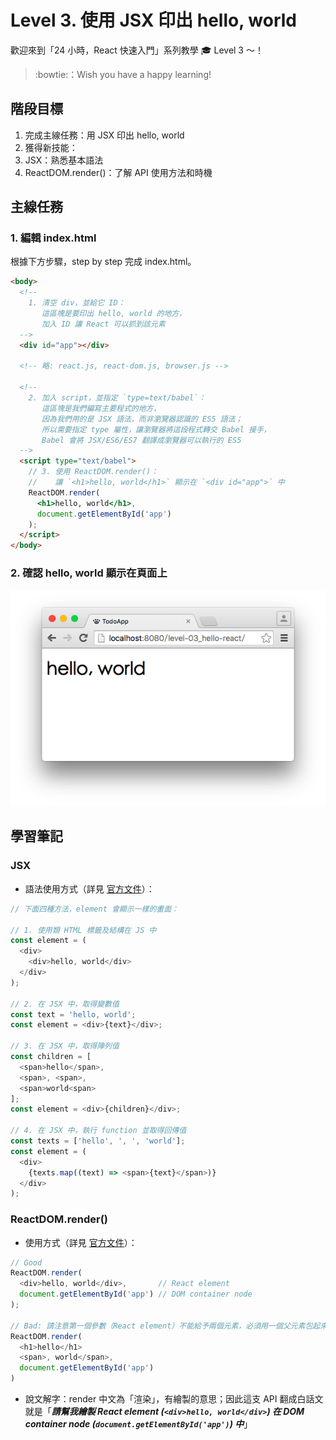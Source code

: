 # Level 3. 使用 JSX 印出 hello, world

歡迎來到「24 小時，React 快速入門」系列教學 :mortar_board: Level 3 ～！
> :bowtie:：Wish you have a happy learning!


## 階段目標

1. 完成主線任務：用 JSX 印出 hello, world
2. 獲得新技能：
  1. JSX：熟悉基本語法
  2. ReactDOM.render()：了解 API 使用方法和時機


## 主線任務

### 1. 編輯 index.html

根據下方步驟，step by step 完成 index.html。

```html
<body>
  <!--
    1. 清空 div，並給它 ID：
       這區塊是要印出 hello, world 的地方，
       加入 ID 讓 React 可以抓到該元素
  -->
  <div id="app"></div>

  <!-- 略: react.js, react-dom.js, browser.js -->

  <!--
    2. 加入 script，並指定 `type=text/babel`：
       這區塊是我們編寫主要程式的地方，
       因為我們用的是 JSX 語法，而非瀏覽器認識的 ES5 語法；
       所以需要指定 type 屬性，讓瀏覽器將這段程式轉交 Babel 接手，
       Babel 會將 JSX/ES6/ES7 翻譯成瀏覽器可以執行的 ES5
  -->
  <script type="text/babel">
    // 3. 使用 ReactDOM.render()：
    //    讓 `<h1>hello, world</h1>` 顯示在 `<div id="app">` 中
    ReactDOM.render(
      <h1>hello, world</h1>,
      document.getElementById('app')
    );
  </script>
</body>
```

### 2. 確認 hello, world 顯示在頁面上

![DEMO](../assets/level-03_demo.png)

## 學習筆記

### JSX

- 語法使用方式（詳見 [官方文件](https://facebook.github.io/react/docs/jsx-in-depth.html)）：

```js
// 下面四種方法，element 會顯示一樣的畫面：

// 1. 使用類 HTML 標籤及結構在 JS 中
const element = (
  <div>
    <div>hello, world</div>
  </div>
);

// 2. 在 JSX 中，取得變數值
const text = 'hello, world';
const element = <div>{text}</div>;

// 3. 在 JSX 中，取得陣列值
const children = [
  <span>hello</span>,
  <span>, <span>,
  <span>world<span>
];
const element = <div>{children}</div>;

// 4. 在 JSX 中，執行 function 並取得回傳值
const texts = ['hello', ', ', 'world'];
const element = (
  <div>
    {texts.map((text) => <span>{text}</span>)}
  </div>
);
```

### ReactDOM.render()

- 使用方式（詳見 [官方文件](https://facebook.github.io/react/docs/top-level-api.html#reactdom.render)）：

```js
// Good
ReactDOM.render(
  <div>hello, world</div>,       // React element
  document.getElementById('app') // DOM container node
);

// Bad: 請注意第一個參數（React element）不能給予兩個元素，必須用一個父元素包起來
ReactDOM.render(
  <h1>hello</h1>
  <span>, world</span>,
  document.getElementById('app')
)
```

- 說文解字：render 中文為「渲染」，有繪製的意思；因此這支 API 翻成白話文就是「***請幫我繪製 React element (`<div>hello, world</div>`) 在 DOM container node (`document.getElementById('app')`) 中***」
